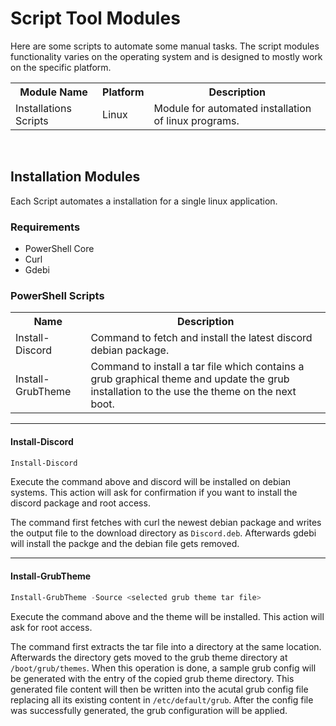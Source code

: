 # Script Tool Modules

Here are some scripts to automate some manual tasks. The script modules functionality varies on the operating system and is designed to mostly work on the specific platform.

<table>
    <tr>
        <th>Module Name</td>
        <th>Platform</td>
        <th>Description</td>
    </tr>
    <tr>
        <td>Installations Scripts</td>
        <td>Linux</td>
        <td>Module for automated installation of linux programs. </td>
    </tr>
</table>

<br>

## Installation Modules

Each Script automates a installation for a single linux application.

### Requirements
- PowerShell Core
- Curl
- Gdebi 

### PowerShell Scripts

<table>
    <tr>
        <th>Name</td>
        <th>Description</td>
    </tr>
    <tr>
        <td>Install-Discord</td>
        <td>Command to fetch and install the latest discord debian package. </td>
    </tr>
    <tr>
        <td>Install-GrubTheme</td>
        <td>
            Command to install a tar file which contains a grub graphical theme and update the grub installation to the use the theme on the next boot. 
        </td>
    </tr>
</table>

---

#### Install-Discord
```PowerShell
Install-Discord
```
Execute the command above and discord will be installed on debian systems. This action will ask for confirmation if you want to install the discord package and root access.

The command first fetches with curl the newest debian package and writes the output file to the download directory as `Discord.deb`. Afterwards gdebi will install the packge and the debian file gets removed.

---

#### Install-GrubTheme
```PowerShell
Install-GrubTheme -Source <selected grub theme tar file>
```

Execute the command above and the theme will be installed. This action will ask for root access.

The command first extracts the tar file into a directory at the same location. Afterwards the directory gets moved to the grub theme directory at `/boot/grub/themes`. When this operation is done, a sample grub config will be generated with the entry of the copied grub theme directory. This generated file content will then be written into the acutal grub config file replacing all its existing content in `/etc/default/grub`. After the config file was successfully generated, the grub configuration will be applied.